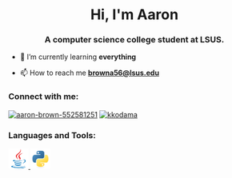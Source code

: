<h1 align="center">Hi, I'm Aaron</h1>
<h3 align="center">A computer science college student at LSUS.</h3>

- 🌱 I’m currently learning **everything**

- 📫 How to reach me **browna56@lsus.edu**

<h3 align="left">Connect with me:</h3>
<p align="left">
<a href="https://linkedin.com/in/aaron-brown-552581251" target="blank"><img align="center" src="https://raw.githubusercontent.com/rahuldkjain/github-profile-readme-generator/master/src/images/icons/Social/linked-in-alt.svg" alt="aaron-brown-552581251" height="30" width="40" /></a>
<a href="https://www.leetcode.com/kkodama" target="blank"><img align="center" src="https://raw.githubusercontent.com/rahuldkjain/github-profile-readme-generator/master/src/images/icons/Social/leet-code.svg" alt="kkodama" height="30" width="40" /></a>
</p>

<h3 align="left">Languages and Tools:</h3>
<p align="left"> <a href="https://www.java.com" target="_blank" rel="noreferrer"> <img src="https://raw.githubusercontent.com/devicons/devicon/master/icons/java/java-original.svg" alt="java" width="40" height="40"/> </a> <a href="https://www.python.org" target="_blank" rel="noreferrer"> <img src="https://raw.githubusercontent.com/devicons/devicon/master/icons/python/python-original.svg" alt="python" width="40" height="40"/> </a> </p>
